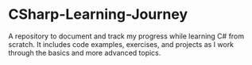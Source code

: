 # CSharp-Learning-Journey
A repository to document and track my progress while learning C# from scratch. It includes code examples, exercises, and projects as I work through the basics and more advanced topics.
